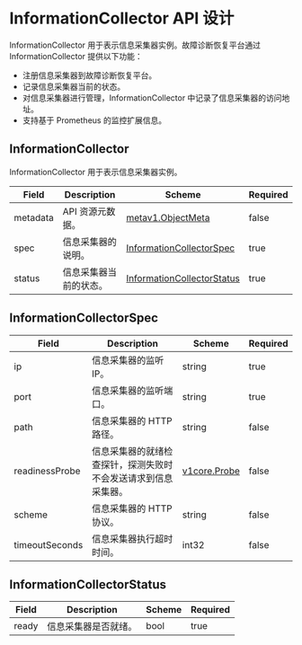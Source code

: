 # InformationCollector API 设计

InformationCollector 用于表示信息采集器实例。故障诊断恢复平台通过 InformationCollector 提供以下功能：

* 注册信息采集器到故障诊断恢复平台。
* 记录信息采集器当前的状态。
* 对信息采集器进行管理，InformationCollector 中记录了信息采集器的访问地址。
* 支持基于 Prometheus 的监控扩展信息。

## InformationCollector

InformationCollector 用于表示信息采集器实例。

| Field | Description | Scheme | Required |
| ----- | ----------- | ------ | -------- |
| metadata | API 资源元数据。 | [metav1.ObjectMeta](https://kubernetes.io/docs/reference/generated/kubernetes-api/v1.17/#objectmeta-v1-meta) | false |
| spec | 信息采集器的说明。 | [InformationCollectorSpec](#informationcollectorspec) | true |
| status | 信息采集器当前的状态。 | [InformationCollectorStatus](#informationcollectorstatus) | true |

## InformationCollectorSpec

| Field | Description | Scheme | Required |
| ----- | ----------- | ------ | -------- |
| ip | 信息采集器的监听 IP。 | string | true |
| port | 信息采集器的监听端口。 | string | true |
| path | 信息采集器的 HTTP 路径。 | string | false |
| readinessProbe | 信息采集器的就绪检查探针，探测失败时不会发送请求到信息采集器。 | [v1core.Probe](https://kubernetes.io/docs/reference/generated/kubernetes-api/v1.17/#probe-v1-core) | false |
| scheme | 信息采集器的 HTTP 协议。 | string | false |
| timeoutSeconds | 信息采集器执行超时时间。 | int32 | false |

## InformationCollectorStatus

| Field | Description | Scheme | Required |
| ----- | ----------- | ------ | -------- |
| ready | 信息采集器是否就绪。 | bool | true |
